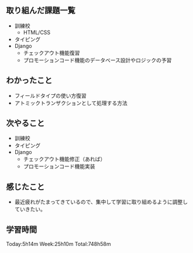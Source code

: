 ## 取り組んだ課題一覧
- 訓練校
    - HTML/CSS
- タイピング
- Django
    - チェックアウト機能復習
    - プロモーションコード機能のデータベース設計やロジックの予習
## わかったこと
- フィールドタイプの使い方復習
- アトミックトランザクションとして処理する方法
## 次やること
- 訓練校
- タイピング
- Django
    - チェックアウト機能修正（あれば）
    - プロモーションコード機能実装
## 感じたこと
- 最近疲れがたまってきているので、集中して学習に取り組めるように調整していきたい。
## 学習時間
Today:5h14m Week:25h10m Total:748h58m